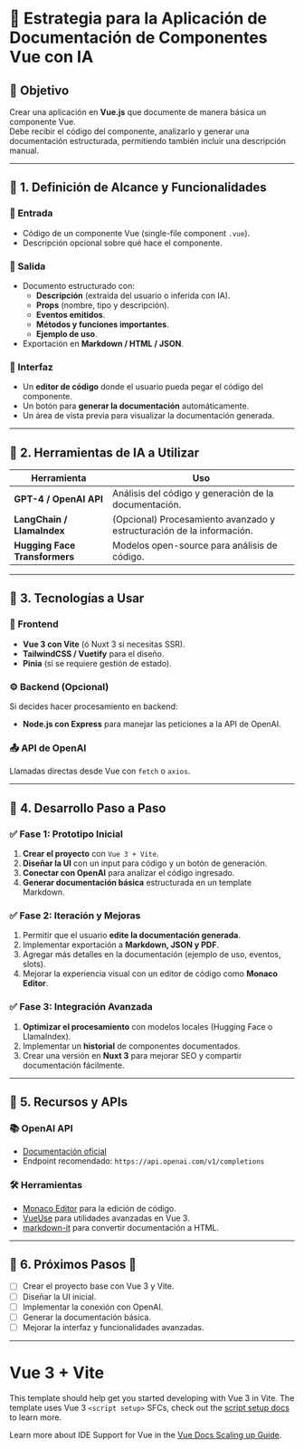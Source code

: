 # 📌 Estrategia para la Aplicación de Documentación de Componentes Vue con IA  

## 🎯 Objetivo  
Crear una aplicación en **Vue.js** que documente de manera básica un componente Vue.  
Debe recibir el código del componente, analizarlo y generar una documentación estructurada, permitiendo también incluir una descripción manual.  

---

## 🔹 1. Definición de Alcance y Funcionalidades  

### 🚀 Entrada  
- Código de un componente Vue (single-file component `.vue`).  
- Descripción opcional sobre qué hace el componente.  

### 📜 Salida  
- Documento estructurado con:  
  - **Descripción** (extraída del usuario o inferida con IA).  
  - **Props** (nombre, tipo y descripción).  
  - **Eventos emitidos**.  
  - **Métodos y funciones importantes**.  
  - **Ejemplo de uso**.  
- Exportación en **Markdown / HTML / JSON**.  

### 🎨 Interfaz  
- Un **editor de código** donde el usuario pueda pegar el código del componente.  
- Un botón para **generar la documentación** automáticamente.  
- Un área de vista previa para visualizar la documentación generada.  

---

## 🔹 2. Herramientas de IA a Utilizar  

| Herramienta | Uso |
|-------------|-----|
| **GPT-4 / OpenAI API** | Análisis del código y generación de la documentación. |
| **LangChain / LlamaIndex** | (Opcional) Procesamiento avanzado y estructuración de la información. |
| **Hugging Face Transformers** | Modelos open-source para análisis de código. |

---

## 🔹 3. Tecnologías a Usar  

### 📌 Frontend  
- **Vue 3 con Vite** (ó Nuxt 3 si necesitas SSR).  
- **TailwindCSS / Vuetify** para el diseño.  
- **Pinia** (si se requiere gestión de estado).  

### ⚙️ Backend (Opcional)  
Si decides hacer procesamiento en backend:  
- **Node.js con Express** para manejar las peticiones a la API de OpenAI.  

### 📤 API de OpenAI  
Llamadas directas desde Vue con `fetch` o `axios`.  

---

## 🔹 4. Desarrollo Paso a Paso  

### ✅ Fase 1: Prototipo Inicial  
1. **Crear el proyecto** con `Vue 3 + Vite`.  
2. **Diseñar la UI** con un input para código y un botón de generación.  
3. **Conectar con OpenAI** para analizar el código ingresado.  
4. **Generar documentación básica** estructurada en un template Markdown.  

### ✅ Fase 2: Iteración y Mejoras  
1. Permitir que el usuario **edite la documentación generada**.  
2. Implementar exportación a **Markdown, JSON y PDF**.  
3. Agregar más detalles en la documentación (ejemplo de uso, eventos, slots).  
4. Mejorar la experiencia visual con un editor de código como **Monaco Editor**.  

### ✅ Fase 3: Integración Avanzada  
1. **Optimizar el procesamiento** con modelos locales (Hugging Face o LlamaIndex).  
2. Implementar un **historial** de componentes documentados.  
3. Crear una versión en **Nuxt 3** para mejorar SEO y compartir documentación fácilmente.  

---

## 🔹 5. Recursos y APIs  

### 📚 OpenAI API  
- [Documentación oficial](https://platform.openai.com/docs/)  
- Endpoint recomendado: `https://api.openai.com/v1/completions`  

### 🛠 Herramientas  
- [Monaco Editor](https://microsoft.github.io/monaco-editor/) para la edición de código.  
- [VueUse](https://vueuse.org/) para utilidades avanzadas en Vue 3.  
- [markdown-it](https://github.com/markdown-it/markdown-it) para convertir documentación a HTML.  

---

## 🔹 6. Próximos Pasos 🚀  
- [ ] Crear el proyecto base con Vue 3 y Vite.  
- [ ] Diseñar la UI inicial.  
- [ ] Implementar la conexión con OpenAI.  
- [ ] Generar la documentación básica.  
- [ ] Mejorar la interfaz y funcionalidades avanzadas.  

---


# Vue 3 + Vite

This template should help get you started developing with Vue 3 in Vite. The template uses Vue 3 `<script setup>` SFCs, check out the [script setup docs](https://v3.vuejs.org/api/sfc-script-setup.html#sfc-script-setup) to learn more.

Learn more about IDE Support for Vue in the [Vue Docs Scaling up Guide](https://vuejs.org/guide/scaling-up/tooling.html#ide-support).